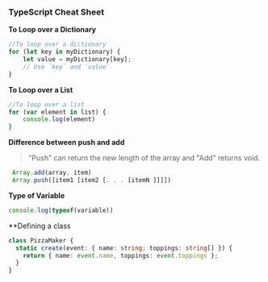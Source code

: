 ### TypeScript Cheat Sheet

**To Loop over a Dictionary**
```ts
//To loop over a dictionary
for (let key in myDictionary) {
    let value = myDictionary[key];
    // Use `key` and `value`
}


```


**To Loop over a List**
```ts
//To loop over a list
for (var element in list) {
    console.log(element)
}


```

**Difference between push and add**
> "Push" can return the new length of the array and "Add" returns void.
```ts
 Array.add(array, item)
 Array.push([item1 [item2 [. . . [itemN ]]]])
 ```

**Type of Variable**
```ts
console.log(typeof(variable))
 ```
 
**Defining a class
```ts
class PizzaMaker {
  static create(event: { name: string; toppings: string[] }) {
    return { name: event.name, toppings: event.toppings };
  }
} 
```
